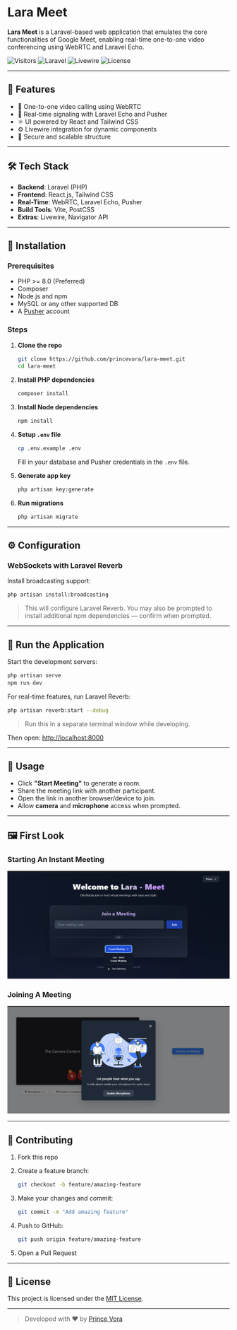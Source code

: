 
# Lara Meet

**Lara Meet** is a Laravel-based web application that emulates the core functionalities of Google Meet, enabling real-time one-to-one video conferencing using WebRTC and Laravel Echo.

<p align="left">
  <img alt="Visitors" src="https://visitor-badge.laobi.icu/badge?page_id=princevora.lara-meet" />
  <img alt="Laravel" src="https://img.shields.io/badge/Laravel-10-red" />
  <img alt="Livewire" src="https://img.shields.io/badge/Livewire-enabled-blue" />
  <img alt="License" src="https://img.shields.io/github/license/princevora/lara-meet" />
</p>

---

## 📌 Features

- 🎥 One-to-one video calling using WebRTC
- 📡 Real-time signaling with Laravel Echo and Pusher
- ⚛️ UI powered by React and Tailwind CSS
- ⚙️ Livewire integration for dynamic components
- 🔐 Secure and scalable structure

---

## 🛠️ Tech Stack

- **Backend**: Laravel (PHP)
- **Frontend**: React.js, Tailwind CSS
- **Real-Time**: WebRTC, Laravel Echo, Pusher
- **Build Tools**: Vite, PostCSS
- **Extras**: Livewire, Navigator API

---

## 🚀 Installation

### Prerequisites

- PHP >= 8.0 (Preferred)
- Composer
- Node.js and npm
- MySQL or any other supported DB
- A [Pusher](https://pusher.com) account

### Steps

1. **Clone the repo**

   ```bash
   git clone https://github.com/princevora/lara-meet.git
   cd lara-meet
   ```

2. **Install PHP dependencies**

   ```bash
   composer install
   ```

3. **Install Node dependencies**

   ```bash
   npm install
   ```

4. **Setup `.env` file**

   ```bash
   cp .env.example .env
   ```

   Fill in your database and Pusher credentials in the `.env` file.

5. **Generate app key**

   ```bash
   php artisan key:generate
   ```

6. **Run migrations**

   ```bash
   php artisan migrate
   ```

---

## ⚙️ Configuration

### WebSockets with Laravel Reverb

Install broadcasting support:

```bash
php artisan install:broadcasting
```

> This will configure Laravel Reverb. You may also be prompted to install additional npm dependencies — confirm when prompted.

---

## 🧪 Run the Application

Start the development servers:

```bash
php artisan serve
npm run dev
```

For real-time features, run Laravel Reverb:

```bash
php artisan reverb:start --debug
```

> Run this in a separate terminal window while developing.

Then open: [http://localhost:8000](http://localhost:8000)

---

## 🧭 Usage

- Click **"Start Meeting"** to generate a room.
- Share the meeting link with another participant.
- Open the link in another browser/device to join.
- Allow **camera** and **microphone** access when prompted.

---

## 🖼️ First Look

### Starting An Instant Meeting  
![Start Meeting Screenshot](github-images/image.png)

### Joining A Meeting  
![Join Meeting Screenshot](github-images/image-1.png)

---

## 🤝 Contributing

1. Fork this repo
2. Create a feature branch:

   ```bash
   git checkout -b feature/amazing-feature
   ```

3. Make your changes and commit:

   ```bash
   git commit -m "Add amazing feature"
   ```

4. Push to GitHub:

   ```bash
   git push origin feature/amazing-feature
   ```

5. Open a Pull Request

---

## 📄 License

This project is licensed under the [MIT License](LICENSE).

---

> Developed with ❤️ by [Prince Vora](https://github.com/princevora)